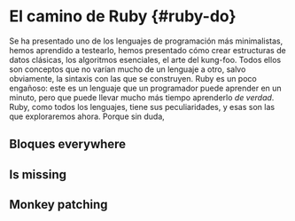 # El camino de Ruby {#ruby-do}
Se ha presentado uno de los lenguajes de programación más minimalistas, hemos aprendido a testearlo, hemos presentado cómo crear estructuras de datos clásicas, los algoritmos esenciales, el arte del kung-foo. Todos ellos son conceptos que no varían mucho de un lenguaje a otro, salvo obviamente, la sintaxis con las que se construyen. Ruby es un poco engañoso:
este es un lenguaje que un programador puede aprender en un minuto, pero que puede llevar mucho más tiempo aprenderlo *de verdad*.
Ruby, como todos los lenguajes, tiene sus peculiaridades, y esas son las que exploraremos ahora. Porque sin duda,

## Bloques everywhere

## Is missing

## Monkey patching
